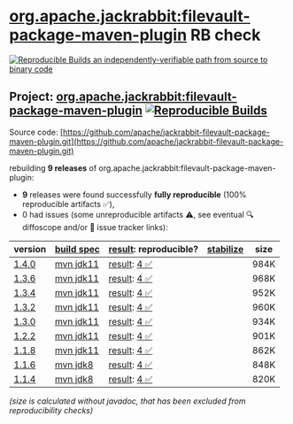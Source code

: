 [org.apache.jackrabbit:filevault-package-maven-plugin](https://central.sonatype.com/artifact/org.apache.jackrabbit/filevault-package-maven-plugin/versions) RB check
=======

[![Reproducible Builds](https://reproducible-builds.org/images/logos/rb.svg) an independently-verifiable path from source to binary code](https://reproducible-builds.org/)

## Project: [org.apache.jackrabbit:filevault-package-maven-plugin](https://central.sonatype.com/artifact/org.apache.jackrabbit/filevault-package-maven-plugin/versions) [![Reproducible Builds](https://img.shields.io/endpoint?url=https://raw.githubusercontent.com/jvm-repo-rebuild/reproducible-central/master/content/org/apache/jackrabbit/filevault-package-maven-plugin/badge.json)](https://github.com/jvm-repo-rebuild/reproducible-central/blob/master/content/org/apache/jackrabbit/filevault-package-maven-plugin/README.md)

Source code: [https://github.com/apache/jackrabbit-filevault-package-maven-plugin.git](https://github.com/apache/jackrabbit-filevault-package-maven-plugin.git)

rebuilding **9 releases** of org.apache.jackrabbit:filevault-package-maven-plugin:
- **9** releases were found successfully **fully reproducible** (100% reproducible artifacts :white_check_mark:),
- 0 had issues (some unreproducible artifacts :warning:, see eventual :mag: diffoscope and/or :memo: issue tracker links):

| version | [build spec](/BUILDSPEC.md) | [result](https://reproducible-builds.org/docs/jvm/): reproducible? | [stabilize](https://github.com/google/oss-rebuild/blob/main/cmd/stabilize/README.md) | size |
| -- | --------- | ------ | ------ | -- |
| [1.4.0](https://central.sonatype.com/artifact/org.apache.jackrabbit/filevault-package-maven-plugin/1.4.0/pom) | [mvn jdk11](filevault-package-maven-plugin-1.4.0.buildspec) | [result](filevault-package-maven-plugin-1.4.0.buildinfo): [4 :white_check_mark: ](filevault-package-maven-plugin-1.4.0.buildcompare) | | 984K |
| [1.3.6](https://central.sonatype.com/artifact/org.apache.jackrabbit/filevault-package-maven-plugin/1.3.6/pom) | [mvn jdk11](filevault-package-maven-plugin-1.3.6.buildspec) | [result](filevault-package-maven-plugin-1.3.6.buildinfo): [4 :white_check_mark: ](filevault-package-maven-plugin-1.3.6.buildcompare) | | 968K |
| [1.3.4](https://central.sonatype.com/artifact/org.apache.jackrabbit/filevault-package-maven-plugin/1.3.4/pom) | [mvn jdk11](filevault-package-maven-plugin-1.3.4.buildspec) | [result](filevault-package-maven-plugin-1.3.4.buildinfo): [4 :white_check_mark: ](filevault-package-maven-plugin-1.3.4.buildcompare) | | 952K |
| [1.3.2](https://central.sonatype.com/artifact/org.apache.jackrabbit/filevault-package-maven-plugin/1.3.2/pom) | [mvn jdk11](filevault-package-maven-plugin-1.3.2.buildspec) | [result](filevault-package-maven-plugin-1.3.2.buildinfo): [4 :white_check_mark: ](filevault-package-maven-plugin-1.3.2.buildcompare) | | 960K |
| [1.3.0](https://central.sonatype.com/artifact/org.apache.jackrabbit/filevault-package-maven-plugin/1.3.0/pom) | [mvn jdk11](filevault-package-maven-plugin-1.3.0.buildspec) | [result](filevault-package-maven-plugin-1.3.0.buildinfo): [4 :white_check_mark: ](filevault-package-maven-plugin-1.3.0.buildcompare) | | 934K |
| [1.2.2](https://central.sonatype.com/artifact/org.apache.jackrabbit/filevault-package-maven-plugin/1.2.2/pom) | [mvn jdk11](filevault-package-maven-plugin-1.2.2.buildspec) | [result](filevault-package-maven-plugin-1.2.2.buildinfo): [4 :white_check_mark: ](filevault-package-maven-plugin-1.2.2.buildcompare) | | 901K |
| [1.1.8](https://central.sonatype.com/artifact/org.apache.jackrabbit/filevault-package-maven-plugin/1.1.8/pom) | [mvn jdk11](filevault-package-maven-plugin-1.1.8.buildspec) | [result](filevault-package-maven-plugin-1.1.8.buildinfo): [4 :white_check_mark: ](filevault-package-maven-plugin-1.1.8.buildcompare) | | 862K |
| [1.1.6](https://central.sonatype.com/artifact/org.apache.jackrabbit/filevault-package-maven-plugin/1.1.6/pom) | [mvn jdk8](filevault-package-maven-plugin-1.1.6.buildspec) | [result](filevault-package-maven-plugin-1.1.6.buildinfo): [4 :white_check_mark: ](filevault-package-maven-plugin-1.1.6.buildcompare) | | 848K |
| [1.1.4](https://central.sonatype.com/artifact/org.apache.jackrabbit/filevault-package-maven-plugin/1.1.4/pom) | [mvn jdk8](filevault-package-maven-plugin-1.1.4.buildspec) | [result](filevault-package-maven-plugin-1.1.4.buildinfo): [4 :white_check_mark: ](filevault-package-maven-plugin-1.1.4.buildcompare) | | 820K |

<i>(size is calculated without javadoc, that has been excluded from reproducibility checks)</i>
